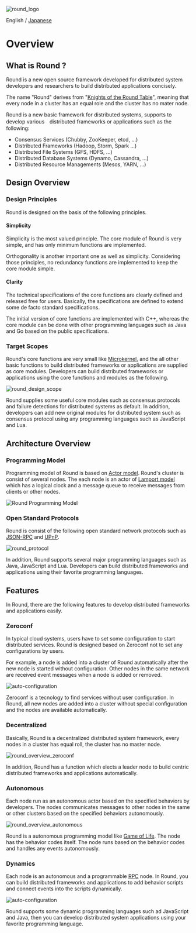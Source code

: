 ![round_logo](img/round_logo.png)

English / [Japanese](round_overview_jp.md)

# Overview

## What is Round ?

Round is a new open source framework developed for distributed system developers and researchers to build distributed applications concisely.

The name "Round" derives from "[Knights of the Round Table](http://en.wikipedia.org/wiki/Round_Table)", meaning that every node in a cluster has an equal role and the cluster has no mater node.

Round is a new basic framework for distributed systems, supports to develop various　distributed frameworks or applications such as the following:

- Consensus Services (Chubby, ZooKeeper, etcd, ...)
- Distributed Frameworks (Hadoop, Storm, Spark ...)
- Distributed File Systems (GFS, HDFS, ...)
- Distributed Database Systems (Dynamo, Cassandra, ...)
- Distributed Resource Managements (Mesos, YARN, ...)

## Design Overview

### Design Principles

Round is designed on the basis of the following principles.

#### Simplicity

Simplicity is the most valued principle. The core module of Round is very simple, and has only minimum functions are implemented.

Orthogonality is another important one as well as simplicity. Considering those principles, no redundancy functions are implemented to keep the core module simple.

#### Clarity

The technical specifications of the core functions are clearly defined and released free for users. Basically, the specifications are defined to extend some de facto standard specifications.

The initial version of core functions are implemented with C++, whereas the core module can be done with other programming languages such as Java and Go based on the public specifications.

### Target Scopes

Round's core functions are very small like [Microkernel](http://en.wikipedia.org/wiki/Microkernel), and the all other basic functions to build distributed frameworks or applications are supplied as core modules. Developers can build distributed frameworks or applications using the core functions and modules as the following.

![round_design_scope](img/round_design_scope.png)

Round supplies some useful core modules such as consensus protocols and failure detections for distributed systems as default. In addition, developers can add new original modules for distributed system such as consensus protocol using any programming languages such as JavaScript and Lua.

## Architecture Overview

### Programming Model

Programming model of Round is based on [Actor model][actor-model]. Round's cluster is consist of several nodes. The each node is an actor of [Lamport model][lamport-model] which has a logical clock and a message queue to receive messages from clients or other nodes.

![Round Programming Model](img/round_programming_model.png)

### Open Standard Protocols

Round is consist of the following open standard network protocols such as [JSON-RPC][json-rpc] and [UPnP][upnp-spec].

![round_protocol](./img/round_protocol.png)

In addition, Round supports several major programming languages such as Java, JavaScript and Lua. Developers can build distributed frameworks and applications using their favorite programming languages.

##  Features

In Round, there are the following features to develop distributed frameworks and applications easily.

### Zeroconf

In typical cloud systems, users have to set some configuration to start distributed services. Round is designed based on Zeroconf not to set any configurations by users.

For example, a node is added into a cluster of Round automatically after the new node is started without configuration. Other nodes in the same network are received event messages when a node is added or removed.

![auto-configuration](img/round_overview_autoconfig.png)

Zeroconf is a tecnology to find services without user configuration. In Round, all new nodes are added into a cluster without special configuration and the nodes are available automatically.

### Decentralized

Basically, Round is a decentralized distributed system framework,
every nodes in a cluster has equal roll, the cluster has no master node.

![round_overview_zeroconf](img/round_overview_decentralized.png)

In addition, Round has a function which elects a leader node to build centric distributed frameworks and applications automatically.

### Autonomous

Each node run as an autonomous actor based on the specified behaviors by developers. The nodes communicates messages to other nodes in the same or other clusters based on the specified behaviors autonomously.

![round_overview_autonomous](img/round_overview_autonomous.png)

Round is a autonomous programming model like [Game of Life][life-game]. The node has the behavior codes itself. The node runs based on the behavior codes and handles any events autonomously.

### Dynamics

Each node is an autonomous and a programmable [RPC][rpc] node.
In Round, you can build distributed frameworks and applications to add behavior scripts and connect events into the scripts dynamically.

![auto-configuration](img/round_overview_programming.png)

Round supports some dynamic programming languages such ad JavaScript and Java, then you can develop distributed system applications using your favorite programming language.

[actor-model]: http://en.wikipedia.org/wiki/Actor_model
[csp]: http://en.wikipedia.org/wiki/Communicating_sequential_processes
[df-prog]: http://en.wikipedia.org/wiki/Dataflow_programming
[upnp-spec]: http://upnp.org/sdcps-and-certification/standards/
[json-rpc]: http://www.jsonrpc.org/specification
[java]: https://java.com/
[js-spec]: http://www.ecma-international.org/publications/standards/Ecma-262.htm
[life-game]: http://en.wikipedia.org/wiki/Conway%27s_Game_of_Life
[rpc]: http://en.wikipedia.org/wiki/Remote_procedure_call
[lamport-model]: http://en.wikipedia.org/wiki/Lamport_timestamps

